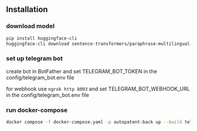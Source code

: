 ## Installation

### download model

```bash
pip install huggingface-cli 
huggingface-cli download sentence-transformers/paraphrase-multilingual-MiniLM-L12-v2 --local-dir models/paraphrase-multilingual-MiniLM-L12-v2 --local-dir-use-symlinks False
```

### set up telegram bot

create bot in BotFather and set TELEGRAM_BOT_TOKEN in the config/telegram_bot.env file

for webhook use `ngrok http 8093` and set TELEGRAM_BOT_WEBHOOK_URL in the config/telegram_bot.env file

### run docker-compose
```bash
docker compose -f docker-compose.yaml -p autopatent-back up --build telegram-bot rospatent-scraper redis postgres giga-chat embeddings chromadb
```